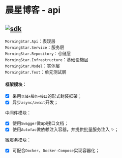 # 晨星博客 - api
[![sdk](https://img.shields.io/badge/sdk-6.0.20-d.svg)](#)  
-------------------------------
`MorningStar.Api`：表现层  
`MorningStar.Service`：服务层  
`MorningStar.Repository`：仓储层  
`MorningStar.Infrastructure`：基础设施层  
`MorningStar.Model`：实体层  
`MorningStar.Test`：单元测试层  

#### 框架模块：  
- [x] 采用`仓储+服务+接口`的形式封装框架；
- [x] 异步`async/await`开发；

中间件模块：
- [x] 使用`Swagger`做api接口文档；
- [x] 使用`Autofac`做依赖注入容器，并提供批量服务注入 ✨；

微服务模块：
- [x] 可配合`Docker`、`Docker-Compose`实现容器化；